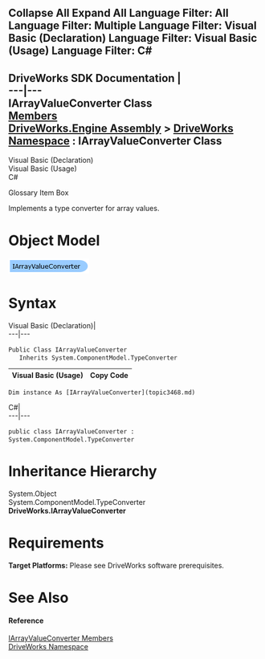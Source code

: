 Collapse All Expand All Language Filter: All  Language Filter: Multiple  Language Filter: Visual Basic (Declaration) Language Filter: Visual Basic (Usage) Language Filter: C#  
---  
DriveWorks SDK Documentation  |   
---|---  
IArrayValueConverter Class   
[Members](topic3469.md)   
[DriveWorks.Engine Assembly](topic2156.md) > [DriveWorks Namespace](topic2159.md) : IArrayValueConverter Class  
---  
  
Visual Basic (Declaration)    
Visual Basic (Usage)    
C# 

Glossary Item Box

Implements a type converter for array values. 

# Object Model

![](dotnetdiagramimages/image148.png)

# Syntax

Visual Basic (Declaration)|   
---|---  
      
    
    Public Class IArrayValueConverter 
       Inherits System.ComponentModel.TypeConverter  
  
Visual Basic (Usage)| Copy Code  
---|---  
      
    
    Dim instance As [IArrayValueConverter](topic3468.md)  
  
C#|   
---|---  
      
    
    public class IArrayValueConverter : System.ComponentModel.TypeConverter   
  
# Inheritance Hierarchy

System.Object  
System.ComponentModel.TypeConverter  
**DriveWorks.IArrayValueConverter**  


# Requirements

**Target Platforms:** Please see DriveWorks software prerequisites.

# See Also

#### Reference

[IArrayValueConverter Members](topic3469.md)   
[DriveWorks Namespace](topic2159.md)


